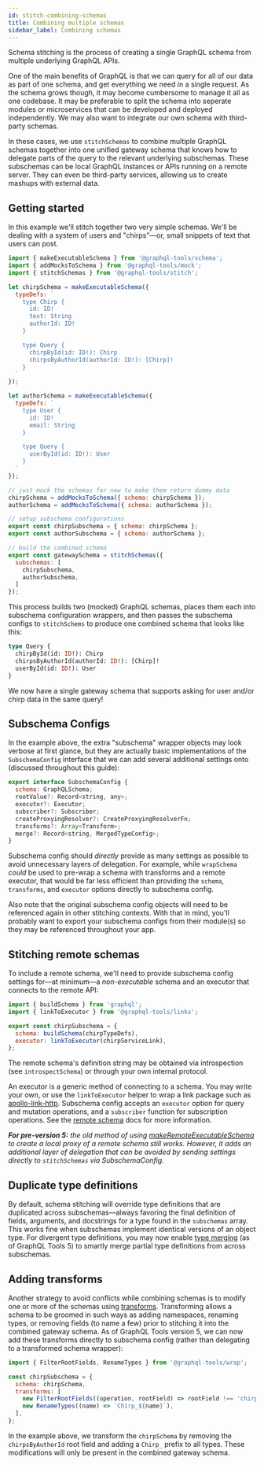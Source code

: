```yaml
---
id: stitch-combining-schemas
title: Combining multiple schemas
sidebar_label: Combining schemas
---
```


Schema stitching is the process of creating a single GraphQL schema from multiple underlying GraphQL APIs.

One of the main benefits of GraphQL is that we can query for all of our data as part of one schema, and get everything we need in a single request. As the schema grows though, it may become cumbersome to manage it all as one codebase. It may be preferable to split the schema into seperate modules or microservices that can be developed and deployed independently. We may also want to integrate our own schema with third-party schemas.

In these cases, we use `stitchSchemas` to combine multiple GraphQL schemas together into one unified gateway schema that knows how to delegate parts of the query to the relevant underlying subschemas. These subschemas can be local GraphQL instances or APIs running on a remote server. They can even be third-party services, allowing us to create mashups with external data.

## Getting started

In this example we'll stitch together two very simple schemas. We'll be dealing with a system of users and "chirps"&mdash;or, small snippets of text that users can post.

```js
import { makeExecutableSchema } from '@graphql-tools/schema';
import { addMocksToSchema } from '@graphql-tools/mock';
import { stitchSchemas } from '@graphql-tools/stitch';

let chirpSchema = makeExecutableSchema({
  typeDefs: `
    type Chirp {
      id: ID!
      text: String
      authorId: ID!
    }

    type Query {
      chirpById(id: ID!): Chirp
      chirpsByAuthorId(authorId: ID!): [Chirp]!
    }
  `
});

let authorSchema = makeExecutableSchema({
  typeDefs: `
    type User {
      id: ID!
      email: String
    }

    type Query {
      userById(id: ID!): User
    }
  `
});

// just mock the schemas for now to make them return dummy data
chirpSchema = addMocksToSchema({ schema: chirpSchema });
authorSchema = addMocksToSchema({ schema: authorSchema });

// setup subschema configurations
export const chirpSubschema = { schema: chirpSchema };
export const authorSubschema = { schema: authorSchema };

// build the combined schema
export const gatewaySchema = stitchSchemas({
  subschemas: [
    chirpSubschema,
    authorSubschema,
  ]
});
```

This process builds two (mocked) GraphQL schemas, places them each into subschema configuration wrappers, and then passes the subschema configs to `stitchSchems` to produce one combined schema that looks like this:

```graphql
type Query {
  chirpById(id: ID!): Chirp
  chirpsByAuthorId(authorId: ID!): [Chirp]!
  userById(id: ID!): User
}
```

We now have a single gateway schema that supports asking for user and/or chirp data in the same query!

## Subschema Configs

In the example above, the extra "subschema" wrapper objects may look verbose at first glance, but they are actually basic implementations of the `SubschemaConfig` interface that we can add several additional settings onto (discussed throughout this guide):

```js
export interface SubschemaConfig {
  schema: GraphQLSchema;
  rootValue?: Record<string, any>;
  executor?: Executor;
  subscriber?: Subscriber;
  createProxyingResolver?: CreateProxyingResolverFn;
  transforms?: Array<Transform>;
  merge?: Record<string, MergedTypeConfig>;
}
```

Subschema config should _directly_ provide as many settings as possible to avoid unnecessary layers of delegation. For example, while `wrapSchema` _could_ be used to pre-wrap a schema with transforms and a remote executor, that would be far less efficient than providing the `schema`, `transforms`, and `executor` options directly to subschema config.

Also note that the original subschema config objects will need to be referenced again in other stitching contexts. With that in mind, you'll probably want to export your subschema configs from their module(s) so they may be referenced throughout your app.

## Stitching remote schemas

To include a remote schema, we'll need to provide subschema config settings for&mdash;at minimum&mdash;a _non-executable_ schema and an executor that connects to the remote API:

```js
import { buildSchema } from 'graphql';
import { linkToExecutor } from '@graphql-tools/links';

export const chirpSubschema = {
  schema: buildSchema(chirpTypeDefs),
  executor: linkToExecutor(chirpServiceLink),
};
```

The remote schema's definition string may be obtained via introspection (see `introspectSchema`) or through your own internal protocol.

An executor is a generic method of connecting to a schema. You may write your own, or use the `linkToExecutor` helper to wrap a link package such as [apollo-link-http](https://www.apollographql.com/docs/link/links/http/). Subschema config accepts an `executor` option for query and mutation operations, and a `subscriber` function for subscription operations. See the [remote schema](/docs/remote-schemas/) docs for more information.

_**For pre-version 5:** the old method of using [makeRemoteExecutableSchema](/docs/remote-schemas/) to create a local proxy of a remote schema still works. However, it adds an additional layer of delegation that can be avoided by sending settings directly to `stitchSchemas` via SubschemaConfig._

## Duplicate type definitions

By default, schema stitching will override type definitions that are duplicated across subschemas&mdash;always favoring the final definition of fields, arguments, and docstrings for a type found in the `subschemas` array. This works fine when subschemas implement identical versions of an object type. For divergent type definitions, you may now enable [type merging](/docs/stitch-type-merging) (as of GraphQL Tools 5) to smartly merge partial type definitions from across subschemas.

## Adding transforms

Another strategy to avoid conflicts while combining schemas is to modify one or more of the schemas using [transforms](/docs/schema-wrapping). Transforming allows a schema to be groomed in such ways as adding namespaces, renaming types, or removing fields (to name a few) prior to stitching it into the combined gateway schema. As of GraphQL Tools version 5, we can now add these transforms directly to subschema config (rather than delegating to a transformed schema wrapper):

```js
import { FilterRootFields, RenameTypes } from '@graphql-tools/wrap';

const chirpSubschema = {
  schema: chirpSchema,
  transforms: [
    new FilterRootFields((operation, rootField) => rootField !== 'chirpsByAuthorId'),
    new RenameTypes((name) => `Chirp_${name}`),
  ],
};
```

In the example above, we transform the `chirpSchema` by removing the `chirpsByAuthorId` root field and adding a `Chirp_` prefix to all types. These modifications will only be present in the combined gateway schema.
